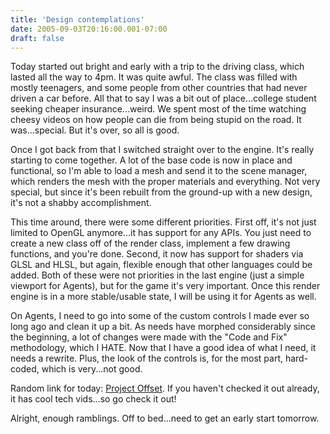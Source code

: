 ```yaml
---
title: 'Design contemplations'
date: 2005-09-03T20:16:00.001-07:00
draft: false
---
```


Today started out bright and early with a trip to the driving class, which lasted all the way to 4pm. It was quite awful. The class was filled with mostly teenagers, and some people from other countries that had never driven a car before. All that to say I was a bit out of place...college student seeking cheaper insurance...weird. We spent most of the time watching cheesy videos on how people can die from being stupid on the road. It was...special. But it's over, so all is good.

Once I got back from that I switched straight over to the engine. It's really starting to come together. A lot of the base code is now in place and functional, so I'm able to load a mesh and send it to the scene manager, which renders the mesh with the proper materials and everything. Not very special, but since it's been rebuilt from the ground-up with a new design, it's not a shabby accomplishment.

This time around, there were some different priorities. First off, it's not just limited to OpenGL anymore...it has support for any APIs. You just need to create a new class off of the render class, implement a few drawing functions, and you're done. Second, it now has support for shaders via GLSL and HLSL, but again, flexible enough that other languages could be added. Both of these were not priorities in the last engine (just a simple viewport for Agents), but for the game it's very important. Once this render engine is in a more stable/usable state, I will be using it for Agents as well.

On Agents, I need to go into some of the custom controls I made ever so long ago and clean it up a bit. As needs have morphed considerably since the beginning, a lot of changes were made with the "Code and Fix" methodology, which I HATE. Now that I have a good idea of what I need, it needs a rewrite. Plus, the look of the controls is, for the most part, hard-coded, which is very...not good.

Random link for today: [Project Offset](http://projectoffset.com/). If you haven't checked it out already, it has cool tech vids...so go check it out!

Alright, enough ramblings. Off to bed...need to get an early start tomorrow.
